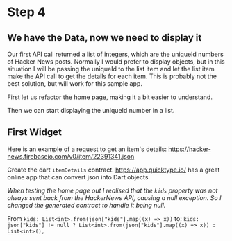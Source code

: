 # Step 4
## We have the Data, now we need to display it

Our first API call returned a list of integers, which are the uniqueId numbers of Hacker News posts. Normally I would prefer to display objects, but in this situation I will be passing the uniqueId to the list item and let the list item make the API call to get the details for each item. This is probably not the best solution, but will work for this sample app.

First let us refactor the home page, making it a bit easier to understand.

Then we can start displaying the uniqueId number in a list.

## First Widget

Here is an example of a request to get an item's details: https://hacker-news.firebaseio.com/v0/item/22391341.json

Create the dart `itemDetails` contract. https://app.quicktype.io/ has a great online app that can convert json into Dart objects

_When testing the home page out I realised that the `kids` property was not always sent back from the HackerNews API, causing a null exception. So I changed the generated contract to handle it being null._

From `kids: List<int>.from(json["kids"].map((x) => x))`
to: `kids: json["kids"] != null ? List<int>.from(json["kids"].map((x) => x)) : List<int>(),`

